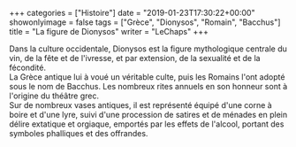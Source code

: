 +++
categories = ["Histoire"]
date = "2019-01-23T17:30:22+00:00"
showonlyimage = false
tags = ["Grèce", "Dionysos", "Romain", "Bacchus"]
title = "La figure de Dionysos"
writer = "LeChaps"
+++

Dans la culture occidentale, Dionysos est la figure mythologique centrale du vin, de la fête et de l'ivresse, et par extension, de la sexualité et de la fécondité.  
La Grèce antique lui à voué un véritable culte, puis les Romains l'ont adopté sous le nom de Bacchus. Les nombreux rites annuels en son honneur sont à l'origine du théâtre grec.  
Sur de nombreux vases antiques, il est représenté équipé d'une corne à boire et d'une lyre, suivi d'une procession de satires et de ménades en plein délire extatique et orgiaque, emportés par les effets de l'alcool, portant des symboles phalliques et des offrandes.